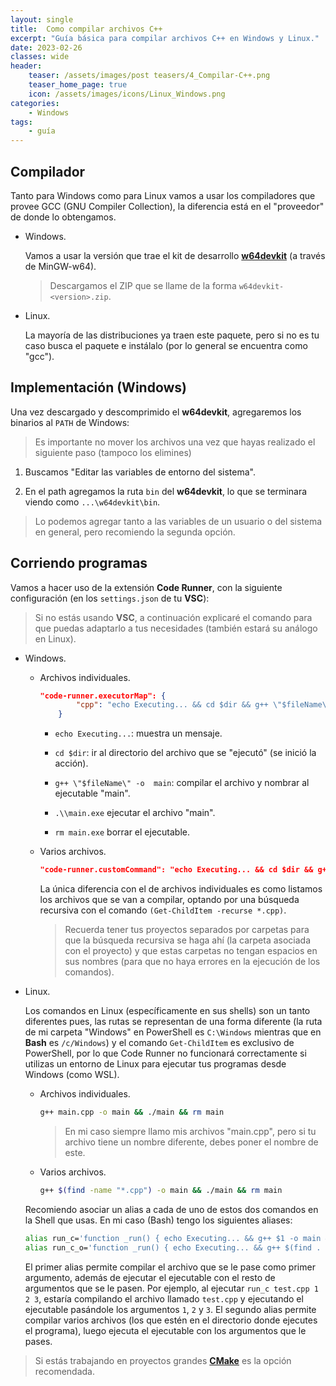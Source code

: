 ```yaml
---
layout: single
title:  Como compilar archivos C++
excerpt: "Guía básica para compilar archivos C++ en Windows y Linux."
date: 2023-02-26
classes: wide
header:
    teaser: /assets/images/post teasers/4_Compilar-C++.png
    teaser_home_page: true
    icon: /assets/images/icons/Linux_Windows.png
categories:
    - Windows
tags:
    - guía
---
```


## Compilador

Tanto para Windows como para Linux vamos a usar los compiladores que provee GCC (GNU Compiler Collection), la diferencia está en el "proveedor" de donde lo obtengamos.

- Windows.

	Vamos a usar la versión que trae el kit de desarrollo [**w64devkit**](https://github.com/skeeto/w64devkit/releases) (a través de MinGW-w64).

	> Descargamos el ZIP que se llame de la forma `w64devkit-<version>.zip`.

- Linux.

	La mayoría de las distribuciones ya traen este paquete, pero si no es tu caso busca el paquete e instálalo (por lo general se encuentra como "gcc").

## Implementación (Windows)

Una vez descargado y descomprimido el **w64devkit**, agregaremos los binarios al `PATH` de Windows:

> Es importante no mover los archivos una vez que hayas realizado el siguiente paso (tampoco los elimines)

1. Buscamos "Editar las variables de entorno del sistema".

2. En el path agregamos la ruta `bin` del **w64devkit**, lo que se terminara viendo como `...\w64devkit\bin`.

> Lo podemos agregar tanto a las variables de un usuario o del sistema en general, pero recomiendo la segunda opción.

## Corriendo programas

Vamos a hacer uso de la extensión **Code Runner**, con la siguiente configuración (en los `settings.json` de tu **VSC**):

> Si no estás usando **VSC**, a continuación explicaré el comando para que puedas adaptarlo a tus necesidades (también estará su análogo en Linux).

- Windows.

	- Archivos individuales.

		```JSON
		"code-runner.executorMap": {
				"cpp": "echo Executing... && cd $dir && g++ \"$fileName\" -o  main && .\\main.exe && rm main.exe"
			}
		```

		- `echo Executing...`: muestra un mensaje.

		- `cd $dir`: ir al directorio del archivo que se "ejecutó" (se inició la acción).

		- `g++ \"$fileName\" -o  main`: compilar el archivo y nombrar al ejecutable "main".

		- `.\\main.exe` ejecutar el archivo "main".

		- `rm main.exe` borrar el ejecutable.

	- Varios archivos.

		```JSON
		"code-runner.customCommand": "echo Executing... && cd $dir && g++ (Get-ChildItem -recurse *.cpp) -o main  && .\\main.exe && rm \"main.exe\""
		```

		La única diferencia con el de archivos individuales es como listamos los archivos que se van a compilar, optando por una búsqueda recursiva con el comando `(Get-ChildItem -recurse *.cpp)`.

		> Recuerda tener tus proyectos separados por carpetas para que la búsqueda recursiva se haga ahí (la carpeta asociada con el proyecto) y que estas carpetas no tengan espacios en sus nombres (para que no haya errores en la ejecución de los comandos).

- Linux.

	Los comandos en Linux (específicamente en sus shells) son un tanto diferentes pues, las rutas se representan de una forma diferente (la ruta de mi carpeta "Windows" en PowerShell es `C:\Windows` mientras que en **Bash** es `/c/Windows`) y el comando `Get-ChildItem` es exclusivo de PowerShell, por lo que Code Runner no funcionará correctamente si utilizas un entorno de Linux para ejecutar tus programas desde Windows (como WSL).

	- Archivos individuales.

		```BASH
		g++ main.cpp -o main && ./main && rm main
		```

		> En mi caso siempre llamo mis archivos "main.cpp", pero si tu archivo tiene un nombre diferente, debes poner el nombre de este.

	- Varios archivos.

		```BASH
		g++ $(find -name "*.cpp") -o main && ./main && rm main
		```

	Recomiendo asociar un alias a cada de uno de estos dos comandos en la Shell que usas. En mi caso (Bash) tengo los siguientes aliases:

	```BASH
	alias run_c='function _run() { echo Executing... && g++ $1 -o main && shift && ./main "$@" && rm ./main; }; _run'
	alias run_c_o='function _run() { echo Executing... && g++ $(find . -name "*.cpp") -o main && ./main "$@" && rm ./main; }; _run'
	```

	El primer alias permite compilar el archivo que se le pase como primer argumento, además de ejecutar el ejecutable con el resto de argumentos que se le pasen. Por ejemplo, al ejecutar `run_c test.cpp 1 2 3`, estaría compilando el archivo llamado `test.cpp` y ejecutando el ejecutable pasándole los argumentos `1`, `2` y `3`. El segundo alias permite compilar varios archivos (los que estén en el directorio donde ejecutes el programa), luego ejecuta el ejecutable con los argumentos que le pases.

> Si estás trabajando en proyectos grandes [**CMake**](https://cmake.org/) es la opción recomendada.
